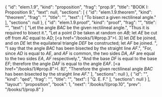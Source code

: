 {
  "id": "elem.1.9",
  "kind": "proposition",
  "frag": "prop.9",
  "title": "BOOK I: Proposition 9.",
  "text": null,
  "sections": [
    {
      "id": "elem.1.9.theorem",
      "kind": "theorem",
      "frag": "",
      "title": "",
      "text": [
        "To bisect a given rectilineal angle."
      ],
      "sections": null
    },
    {
      "id": "elem.1.9.proof",
      "kind": "proof",
      "frag": "",
      "title": "",
      "text": [
        "Let the angle <var>BAC</var> be the given rectilineal angle.",
        "Thus it is required to bisect it.",
        "Let a point <var>D</var> be taken at random on <var>AB</var>; let <var>AE</var> be cut off from <var>AC</var> equal to <var>AD</var>; [<a href=\"/books/1/#prop.3\">I. 3</a>] let <var>DE</var> be joined, and on <var>DE</var> let the equilateral triangle <var>DEF</var> be constructed; let <var>AF</var> be joined. ",
        "I say that the angle <var>BAC</var> has been bisected by the straight line <var>AF</var>.",
        "For, since <var>AD</var> is equal to <var>AE</var>, and <var>AF</var> is common, the two sides <var>DA</var>, <var>AF</var> are equal to the two sides <var>EA</var>, <var>AF</var> respectively.",
        "And the base <var>DF</var> is equal to the base <var>EF</var>; therefore the angle <var>DAF</var> is equal to the angle <var>EAF</var>. [<a href=\"/books/1/#prop.8\">I. 8</a>]",
        "Therefore the given rectilineal angle <var>BAC</var> has been bisected by the straight line <var>AF</var>."
      ],
      "sections": null
    },
    {
      "id": "",
      "kind": "qed",
      "frag": "",
      "title": "",
      "text": [
        "Q. E. F."
      ],
      "sections": null
    }
  ],
  "layout": "proposition",
  "book": 1,
  "next": "/books/1/prop.10",
  "prev": "/books/1/prop.8"
}
